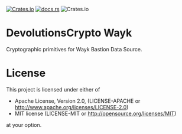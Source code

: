 [![Crates.io](https://img.shields.io/crates/v/devolutions-crypto-wayk.svg)](https://crates.io/crates/devolutions-crypto-wayk)
[![docs.rs](https://docs.rs/devolutions-crypto-wayk/badge.svg)](https://docs.rs/devolutions-crypto-wayk)
![Crates.io](https://img.shields.io/crates/l/devolutions-crypto-wayk)

# DevolutionsCrypto Wayk

Cryptographic primitives for Wayk Bastion Data Source.

# License

This project is licensed under either of

- Apache License, Version 2.0, (LICENSE-APACHE or http://www.apache.org/licenses/LICENSE-2.0)
- MIT license (LICENSE-MIT or http://opensource.org/licenses/MIT)

at your option.


